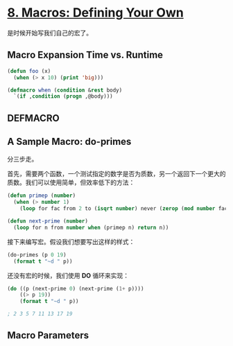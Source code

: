 # [8. Macros: Defining Your Own](https://gigamonkeys.com/book/macros-defining-your-own)

是时候开始写我们自己的宏了。

## Macro Expansion Time vs. Runtime
```lisp
(defun foo (x)
  (when (> x 10) (print 'big)))

(defmacro when (condition &rest body)
  `(if ,condition (progn ,@body)))
```

## DEFMACRO
## A Sample Macro: do-primes
分三步走。

首先，需要两个函数，一个测试指定的数字是否为质数，另一个返回下一个更大的质数。我们可以使用简单，但效率低下的方法：

```lisp
(defun primep (number)
  (when (> number 1)
    (loop for fac from 2 to (isqrt number) never (zerop (mod number fac)))))

(defun next-prime (number)
  (loop for n from number when (primep n) return n))
```
接下来编写宏。假设我们想要写出这样的样式：
```lisp
(do-primes (p 0 19)
  (format t "~d " p))
```
还没有宏的时候，我们使用 **DO** 循环来实现：
```lisp
(do ((p (next-prime 0) (next-prime (1+ p))))
    ((> p 19))
    (format t "~d " p))

; 2 3 5 7 11 13 17 19 
```
## Macro Parameters
